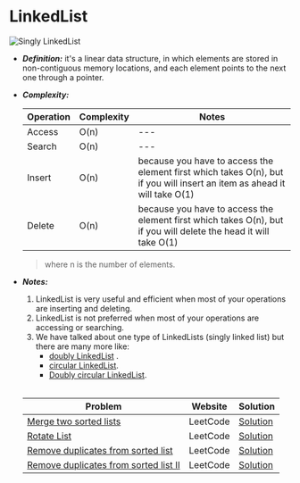 # LinkedList 

![Singly LinkedList](https://media.geeksforgeeks.org/wp-content/cdn-uploads/gq/2013/03/Linkedlist.png "Singly LinkedList src:geeksforgeeks.com")

- ___Definition:___ it's a linear data structure, in which elements are stored in non-contiguous memory locations, and each element points to the next one through a pointer.
- ___Complexity:___ 

	| Operation | Complexity | Notes |
	| ---  		| 	---		 | ---	 |
	| Access    | O(n)		 | ---     |
	| Search    | O(n)       | ---     |
	| Insert    | O(n)  	 | because you have to access the element first which takes O(n), but if you will insert an item as ahead it will take O(1) |
	| Delete    | O(n)       | because you have to access the element first which takes O(n), but if you will delete the head it will take O(1) |

	> where n is the number of elements.
	

- ___Notes:___
	1. LinkedList is very useful and efficient when most of your operations are inserting and deleting.
	1. LinkedList is not preferred when most of your operations are accessing or searching.
	1. We have talked about one type of LinkedLists (singly linked list) but there are many more like: 
		- [doubly LinkedList](https://www.programiz.com/dsa/linked-list-types#doubly) .
		- [circular LinkedList](https://www.programiz.com/dsa/linked-list-types#circular).
		- [Doubly circular LinkedList](https://www.geeksforgeeks.org/doubly-circular-linked-list-set-1-introduction-and-insertion).
	<br/><br/>

	| Problem | Website | Solution| 
	| ---     |  ---    | ---     |
	|[Merge two sorted lists](https://leetcode.com/problems/merge-two-sorted-lists/)|LeetCode|[Solution](./Problems/Merge_two_sorted_lists.java)|
	|[Rotate List](https://leetcode.com/problems/rotate-list/)|LeetCode|[Solution](./Problems/Rotate_list.java)|
	|[Remove duplicates from sorted list](https://leetcode.com/problems/remove-duplicates-from-sorted-list/)|LeetCode|[Solution](./Problems/Remove_duplicates_from_sorted_list.java)|
	|[Remove duplicates from sorted list II](https://leetcode.com/problems/remove-duplicates-from-sorted-list-ii/)|LeetCode|[Solution](./Problems/Remove_duplicates_from_sorted_list_2.java)|